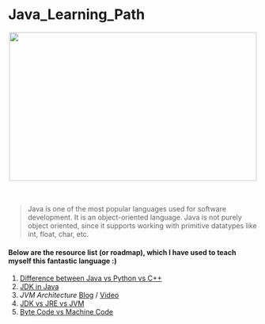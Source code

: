 # **Java_Learning_Path**

<div id="header" align="center">
  <img src="https://www.google.com/url?sa=i&url=https%3A%2F%2Fwww.gcreddy.com%2F2022%2F06%2Fjava-tutorial.html&psig=AOvVaw2rfB6IPHVuJchIm50deSZG&ust=1680150614517000&source=images&cd=vfe&ved=0CA8QjRxqFwoTCOD0lfamgP4CFQAAAAAdAAAAABAJ" width="500" height="300"/>
</div>
<br></br>

> Java is one of the most popular languages used for software development.
> It is an object-oriented language.
>  Java is not purely object oriented, since it supports working with primitive datatypes like int, float, char, etc.

#### Below are the resource list (or roadmap), which I have used to teach myself this fantastic language :)

1. [Difference between Java vs Python vs C++](https://www.geeksforgeeks.org/c-vs-java-vs-python/)
2. [JDK in Java](https://www.geeksforgeeks.org/jdk-in-java/)
3. *JVM Architecture* [Blog](https://www.geeksforgeeks.org/jvm-works-jvm-architecture/) / [Video](https://www.youtube.com/watch?v=dncpVFP1JeQ)
4. [JDK vs JRE vs JVM](https://www.geeksforgeeks.org/differences-jdk-jre-jvm/)
5. [Byte Code vs Machine Code](https://www.geeksforgeeks.org/difference-between-byte-code-and-machine-code/)
